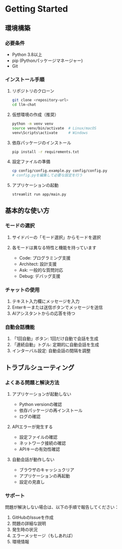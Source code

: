 # Getting Started

## 環境構築

### 必要条件

- Python 3.8以上
- pip (Pythonパッケージマネージャー)
- Git

### インストール手順

1. リポジトリのクローン

   ```bash
   git clone <repository-url>
   cd llm-chat
   ```

2. 仮想環境の作成（推奨）

   ```bash
   python -m venv venv
   source venv/bin/activate  # Linux/macOS
   venv\Scripts\activate     # Windows
   ```

3. 依存パッケージのインストール

   ```bash
   pip install -r requirements.txt
   ```

4. 設定ファイルの準備

   ```bash
   cp config/config.example.py config/config.py
   # config.pyを編集して必要な設定を行う
   ```

5. アプリケーションの起動

   ```bash
   streamlit run app/main.py
   ```

## 基本的な使い方

### モードの選択

1. サイドバーの「モード選択」からモードを選択
2. 各モードは異なる特性と機能を持っています

   - Code: プログラミング支援
   - Architect: 設計支援
   - Ask: 一般的な質問対応
   - Debug: デバッグ支援

### チャットの使用

1. テキスト入力欄にメッセージを入力
2. Enterキーまたは送信ボタンでメッセージを送信
3. AIアシスタントからの応答を待つ

### 自動会話機能

1. 「1回自動」ボタン: 1回だけ自動で会話を生成
2. 「連続自動」トグル: 定期的に自動会話を生成
3. インターバル設定: 自動会話の間隔を調整

## トラブルシューティング

### よくある問題と解決方法

1. アプリケーションが起動しない

   - Python versionの確認
   - 依存パッケージの再インストール
   - ログの確認

2. APIエラーが発生する

   - 設定ファイルの確認
   - ネットワーク接続の確認
   - APIキーの有効性確認

3. 自動会話が動作しない

   - ブラウザのキャッシュクリア
   - アプリケーションの再起動
   - 設定の見直し

### サポート

問題が解決しない場合は、以下の手順で報告してください：

1. GitHubのIssueを作成
2. 問題の詳細な説明
3. 発生時の状況
4. エラーメッセージ（もしあれば）
5. 環境情報
